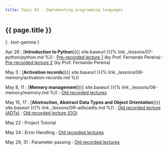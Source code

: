 ```yaml
---
title: Topic 03 - Implementing programming languages
---
```


## {{ page.title }}
{: .text-gamma }

Apr 26
: [**Introduction to Python**]({{ site.baseurl }}{% link _lessons/07-python/python.md %})
  : [Pre-recorded lecture 1](https://youtu.be/wSnCxSrHcho) (by Prof. Fernando Pereira)
  : [Pre-recorded lecture 2](https://youtu.be/0eJk49Qqvxk) (by Prof. Fernando Pereira)

May 3
: [**Activation records**]({{ site.baseurl }}{% link _lessons/08-memory/activation-records.md %})

May 8, 11
: [**Memory management**]({{ site.baseurl }}{% link _lessons/08-memory/memory.md %})
  : [Old recorded lectures](https://www.youtube.com/playlist?list=PLeIbBi3CwMZxEik6SHGVkc1x1VtTJBsaR)

May 15, 17
: [**Abstraction, Abstract Data Types and Object Orientation**]({{ site.baseurl }}{% link _lessons/09-adts/adts.md %})
  : [Old recorded lecture (ADTs)](https://www.youtube.com/playlist?list=PLeIbBi3CwMZzTwPtz2Vm4SoaB_aHaQMAU)
  : [Old recorded lecture (OO)](https://www.youtube.com/playlist?list=PLeIbBi3CwMZwZ3_74fYH6KVaUb_q2tG5c)

May 22
: Project Tutorial

May 24
: Error Handling
  : [Old recorded lectures](https://www.youtube.com/playlist?list=PLeIbBi3CwMZyTxht1aVqX2GC10Ol8qTVG)

May 29, 31
: Parameter passing
  : [Old recorded lectures](https://www.youtube.com/playlist?list=PLeIbBi3CwMZxCfI53xXJQdDkCF0YbgGbm)
